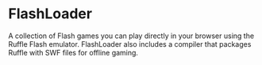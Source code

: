 # FlashLoader
A collection of Flash games you can play directly in your browser using the Ruffle Flash emulator. 
FlashLoader also includes a compiler that packages Ruffle with SWF files for offline gaming.
